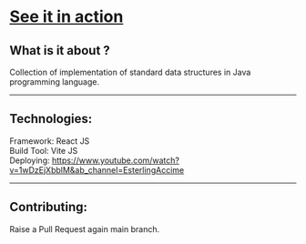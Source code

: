 # [See it in action](https://suhas1294.github.io/ds-algo-ui/)

## What is it about ?
Collection of implementation of standard data structures in Java programming language.

___
## Technologies:

Framework: React JS\
Build Tool: Vite JS\
Deploying: 
https://www.youtube.com/watch?v=1wDzEjXbblM&ab_channel=EsterlingAccime

___

## Contributing:
Raise a Pull Request again main branch.